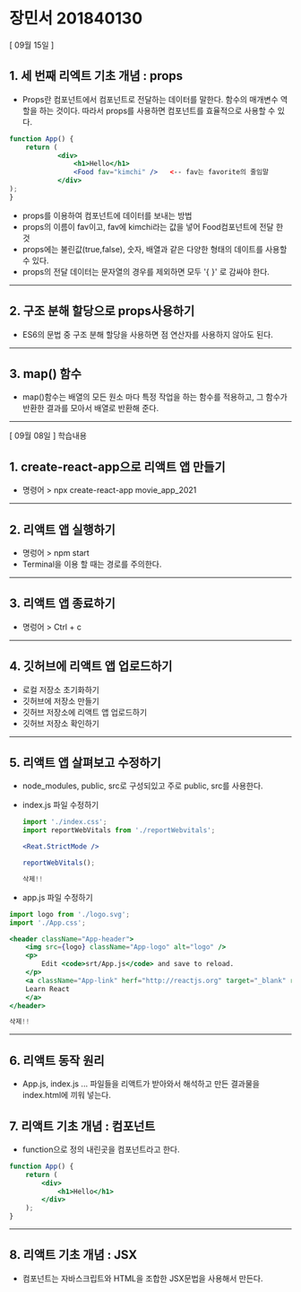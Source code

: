 # 장민서 201840130
[ 09월 15일 ]

## 1. 세 번째 리엑트 기초 개념 : props

- Props란 컴포넌트에서 컴포넌트로 전달하는 데이터를 말한다. 함수의 매개변수 역할을 하는 것이다. 따라서 props를 사용하면 컴포넌트를 효율적으로 사용할 수 있다.

```jsx
function App() {
	return (
			<div>
				<h1>Hello</h1>
				<Food fav="kimchi" />   <-- fav는 favorite의 줄임말
			</div>
);
}
```

- props를 이용하여 컴포넌트에 데이터를 보내는 방법
- props의 이름이 fav이고, fav에 kimchi라는 값을 넣어 Food컴포넌트에 전달 한 것
- props에는 불린값(true,false), 숫자, 배열과 같은 다양한 형태의 데이트를 사용할 수 있다.
- props의 전달 데이터는 문자열의 경우를 제외하면 모두 '{ }' 로 감싸야 한다.

---

## 2. 구조 분해 할당으로 props사용하기

- ES6의 문법 중 구조 분해 할당을 사용하면 점 연산자를 사용하지 않아도 된다.

---

## 3. map() 함수

- map()함수는 배열의 모든 원소 마다 특정 작업을 하는 함수를 적용하고, 그 함수가 반환한 결과를 모아서 배열로 반환해 준다.

---


[ 09월 08일 ]
학습내용

## 1. create-react-app으로 리액트 앱 만들기

- 명령어 > npx create-react-app movie_app_2021

---

## 2. 리액트 앱 실행하기

- 명렁어 > npm start
- Terminal을 이용 할 때는 경로를 주의한다.

---

## 3. 리액트 앱 종료하기

- 명렁어 > Ctrl + c

---

## 4. 깃허브에 리액트 앱 업로드하기

- 로컬 저장소 초기화하기
- 깃허브에 저장소 만들기
- 깃허브 저장소에 리액트 앱 업로드하기
- 깃허브 저장소 확인하기

---

## 5. 리액트 앱 살펴보고 수정하기

- node_modules, public, src로 구성되있고 주로 public, src를 사용한다.
- index.js 파일 수정하기

    ```jsx
    import './index.css';
    import reportWebVitals from './reportWebvitals';

    <Reat.StrictMode />

    reportWebVitals();

    삭제!!
    ```

- app.js 파일 수정하기

```jsx
import logo from './logo.svg';
import './App.css';

<header className="App-header">
	<img src={logo} className="App-logo" alt="logo" />
	<p>
		Edit <code>srt/App.js</code> and save to reload.
	</p>
	<a className="App-link" herf="http://reactjs.org" target="_blank" rel="noopener noreferrer">
	Learn React
	</a>
</header>

삭제!!

```

---

## 6. 리액트 동작 원리

- App.js, index.js ... 파일들을 리액트가 받아와서 해석하고 만든 결과물을 index.html에 끼워 넣는다.

## 7. 리액트 기초 개념 : 컴포넌트

- function으로 정의 내린곳을 컴포넌트라고 한다.

```jsx
function App() {
	return (
		<div>
			<h1>Hello</h1>
		</div>
	);
}
```

---

## 8. 리액트 기초 개념 : JSX

- 컴포넌트는 자바스크립트와 HTML을 조합한 JSX문법을 사용해서 만든다.


